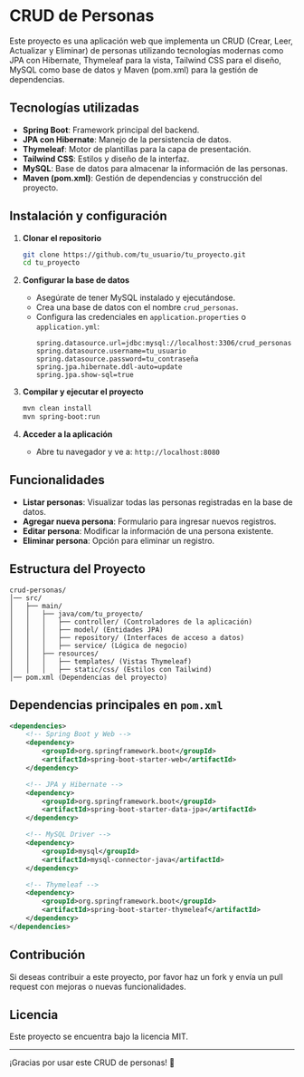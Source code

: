 # CRUD de Personas

Este proyecto es una aplicación web que implementa un CRUD (Crear, Leer, Actualizar y Eliminar) de personas utilizando tecnologías modernas como JPA con Hibernate, Thymeleaf para la vista, Tailwind CSS para el diseño, MySQL como base de datos y Maven (pom.xml) para la gestión de dependencias.

## Tecnologías utilizadas

- **Spring Boot**: Framework principal del backend.
- **JPA con Hibernate**: Manejo de la persistencia de datos.
- **Thymeleaf**: Motor de plantillas para la capa de presentación.
- **Tailwind CSS**: Estilos y diseño de la interfaz.
- **MySQL**: Base de datos para almacenar la información de las personas.
- **Maven (pom.xml)**: Gestión de dependencias y construcción del proyecto.

## Instalación y configuración

1. **Clonar el repositorio**
   ```sh
   git clone https://github.com/tu_usuario/tu_proyecto.git
   cd tu_proyecto
   ```

2. **Configurar la base de datos**
   - Asegúrate de tener MySQL instalado y ejecutándose.
   - Crea una base de datos con el nombre `crud_personas`.
   - Configura las credenciales en `application.properties` o `application.yml`:
     ```properties
     spring.datasource.url=jdbc:mysql://localhost:3306/crud_personas
     spring.datasource.username=tu_usuario
     spring.datasource.password=tu_contraseña
     spring.jpa.hibernate.ddl-auto=update
     spring.jpa.show-sql=true
     ```

3. **Compilar y ejecutar el proyecto**
   ```sh
   mvn clean install
   mvn spring-boot:run
   ```

4. **Acceder a la aplicación**
   - Abre tu navegador y ve a: `http://localhost:8080`

## Funcionalidades

- **Listar personas**: Visualizar todas las personas registradas en la base de datos.
- **Agregar nueva persona**: Formulario para ingresar nuevos registros.
- **Editar persona**: Modificar la información de una persona existente.
- **Eliminar persona**: Opción para eliminar un registro.

## Estructura del Proyecto

```
crud-personas/
│── src/
│   ├── main/
│   │   ├── java/com/tu_proyecto/
│   │   │   ├── controller/ (Controladores de la aplicación)
│   │   │   ├── model/ (Entidades JPA)
│   │   │   ├── repository/ (Interfaces de acceso a datos)
│   │   │   ├── service/ (Lógica de negocio)
│   │   ├── resources/
│   │   │   ├── templates/ (Vistas Thymeleaf)
│   │   │   ├── static/css/ (Estilos con Tailwind)
│── pom.xml (Dependencias del proyecto)
```

## Dependencias principales en `pom.xml`

```xml
<dependencies>
    <!-- Spring Boot y Web -->
    <dependency>
        <groupId>org.springframework.boot</groupId>
        <artifactId>spring-boot-starter-web</artifactId>
    </dependency>

    <!-- JPA y Hibernate -->
    <dependency>
        <groupId>org.springframework.boot</groupId>
        <artifactId>spring-boot-starter-data-jpa</artifactId>
    </dependency>

    <!-- MySQL Driver -->
    <dependency>
        <groupId>mysql</groupId>
        <artifactId>mysql-connector-java</artifactId>
    </dependency>

    <!-- Thymeleaf -->
    <dependency>
        <groupId>org.springframework.boot</groupId>
        <artifactId>spring-boot-starter-thymeleaf</artifactId>
    </dependency>
</dependencies>
```

## Contribución
Si deseas contribuir a este proyecto, por favor haz un fork y envía un pull request con mejoras o nuevas funcionalidades.

## Licencia
Este proyecto se encuentra bajo la licencia MIT.

---
¡Gracias por usar este CRUD de personas! 🚀

